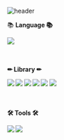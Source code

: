 ![header](https://capsule-render.vercel.app/api?type=waving&color=0:e1eec3,100:f05053&height=200&text=bike&nbsp;Share&nbsp;Demand&nbsp;Prediction&fontSize=55&fontAlignY=35&fontColor=FF4F8B&animation=fadeIn)



<div align=left>
📚 <b>Language<b> 📚  <br> </P>
<img src="https://img.shields.io/badge/Python-3776AB?style=flat-square&logo=Python&logoColor=yellow"/><br><br><br>

✏ <b>Library<b> ✏<br></P>
<img src="https://img.shields.io/badge/NumPy-blue?style=flat-square&logo=NumPy&logoColor=013243"/>
<img src="https://img.shields.io/badge/pandas-150458?style=flat-square&logo=pandas&logoColor=white"/>
<img src="https://img.shields.io/badge/scikit-learn-40AEF0?style=flat-square&logo=scikit-learn&logoColor=F7931E"/>
<img src="https://img.shields.io/badge/Matplotlib-004088?style=flat-square&logo=Matplotlib&logoColor=white"/>
<img src="https://img.shields.io/badge/Seaborn-26689A?style=flat-square&logo=Seaborn&logoColor=071D49"/>
<img src="https://img.shields.io/badge/SciPy-8CAAE6?style=flat-square&logo=SciPy&logoColor=071D49"/> <br><br><br>


🛠 <b>Tools<b> 🛠<br></P>
<img src="https://img.shields.io/badge/Anaconda-44A833?style=flat-square&logo=Anaconda&logoColor=green"/>
<img src="https://img.shields.io/badge/Jupyter Notebook-F37626?style=flat-square&logo=Jupyter&logoColor=white"/></div>
